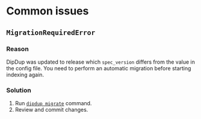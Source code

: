 # Common issues

## `MigrationRequiredError`

### Reason

DipDup was updated to release which `spec_version` differs from the value in the config file. You need to perform an automatic migration before starting indexing again.

### Solution

  1. Run [`dipdup migrate`](../cli/migrate.md) command.
  2. Review and commit changes.
